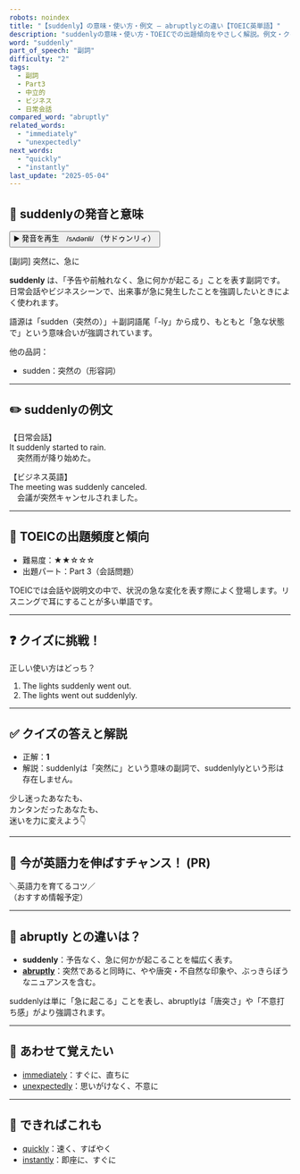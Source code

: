 ```yaml
---
robots: noindex
title: "【suddenly】の意味・使い方・例文 ― abruptlyとの違い【TOEIC英単語】"
description: "suddenlyの意味・使い方・TOEICでの出題傾向をやさしく解説。例文・クイズ付きでabruptlyとの違いもわかりやすく学べます。"
word: "suddenly"
part_of_speech: "副詞"
difficulty: "2"
tags:
  - 副詞
  - Part3
  - 中立的
  - ビジネス
  - 日常会話
compared_word: "abruptly"
related_words:
  - "immediately"
  - "unexpectedly"
next_words:
  - "quickly"
  - "instantly"
last_update: "2025-05-04"
---
```


## 🔰 suddenlyの発音と意味

<button class="play-audio" onclick="playTTS('suddenly')">
  <span class="play-audio-main">
    ▶️ 発音を再生　/sʌdənli/
  </span>
  <span class="play-audio-sub">
    （サドゥンリィ）
  </span>
</button>

[副詞] 突然に、急に

**suddenly** は、「予告や前触れなく、急に何かが起こる」ことを表す副詞です。  
日常会話やビジネスシーンで、出来事が急に発生したことを強調したいときによく使われます。

語源は「sudden（突然の）」＋副詞語尾「-ly」から成り、もともと「急な状態で」という意味合いが強調されています。

他の品詞：  
- sudden：突然の（形容詞）

---

## ✏️ suddenlyの例文

【日常会話】  
It suddenly started to rain.  
　突然雨が降り始めた。

【ビジネス英語】  
The meeting was suddenly canceled.  
　会議が突然キャンセルされました。

---

## 🎯 TOEICの出題頻度と傾向

- 難易度：★★☆☆☆
- 出題パート：Part 3（会話問題）

TOEICでは会話や説明文の中で、状況の急な変化を表す際によく登場します。リスニングで耳にすることが多い単語です。

---

## ❓ クイズに挑戦！

正しい使い方はどっち？

1. The lights suddenly went out.
2. The lights went out suddenlyly.

---

## ✅ クイズの答えと解説

- 正解：**1**
- 解説：suddenlyは「突然に」という意味の副詞で、suddenlylyという形は存在しません。

少し迷ったあなたも、  
カンタンだったあなたも、  
迷いを力に変えよう👇️

---

## 🚀 今が英語力を伸ばすチャンス！ (PR)

<div class="info-center">
＼英語力を育てるコツ／<br>  
（おすすめ情報予定）
</div>

---

## 🤔  abruptly との違いは？

- **suddenly**：予告なく、急に何かが起こることを幅広く表す。
- **[abruptly](/word/abruptly)**：突然であると同時に、やや唐突・不自然な印象や、ぶっきらぼうなニュアンスを含む。

suddenlyは単に「急に起こる」ことを表し、abruptlyは「唐突さ」や「不意打ち感」がより強調されます。

---

## 🧩 あわせて覚えたい

- [immediately](/word/immediately)：すぐに、直ちに
- [unexpectedly](/word/unexpectedly)：思いがけなく、不意に

---

## 📖 できればこれも

- [quickly](/word/quickly)：速く、すばやく
- [instantly](/word/instantly)：即座に、すぐに

<!-- cvid: aid03_bid04 -->
